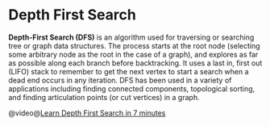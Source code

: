 # Depth First Search

**Depth-First Search (DFS)** is an algorithm used for traversing or searching tree or graph data structures. The process starts at the root node (selecting some arbitrary node as the root in the case of a graph), and explores as far as possible along each branch before backtracking. It uses a last in, first out (LIFO) stack to remember to get the next vertex to start a search when a dead end occurs in any iteration. DFS has been used in a variety of applications including finding connected components, topological sorting, and finding articulation points (or cut vertices) in a graph.

@video@[Learn Depth First Search in 7 minutes](https://youtu.be/by93qH4ACxo?si=FXcUfuwB5atV5SIY)
